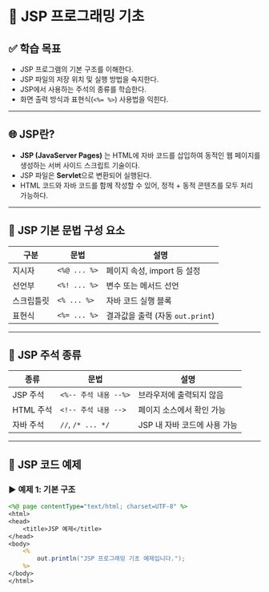# 📘 JSP 프로그래밍 기초

## ✅ 학습 목표

- JSP 프로그램의 기본 구조를 이해한다.
- JSP 파일의 저장 위치 및 실행 방법을 숙지한다.
- JSP에서 사용하는 주석의 종류를 학습한다.
- 화면 출력 방식과 표현식(`<%= %>`) 사용법을 익힌다.

---

## 🌐 JSP란?

- **JSP (JavaServer Pages)** 는 HTML에 자바 코드를 삽입하여 동적인 웹 페이지를 생성하는 서버 사이드 스크립트 기술이다.
- JSP 파일은 **Servlet**으로 변환되어 실행된다.
- HTML 코드와 자바 코드를 함께 작성할 수 있어, 정적 + 동적 콘텐츠를 모두 처리 가능하다.

---

## 🧱 JSP 기본 문법 구성 요소

| 구분         | 문법            | 설명                           |
|--------------|------------------|--------------------------------|
| 지시자       | `<%@ ... %>`     | 페이지 속성, import 등 설정    |
| 선언부       | `<%! ... %>`     | 변수 또는 메서드 선언          |
| 스크립틀릿   | `<% ... %>`      | 자바 코드 실행 블록            |
| 표현식       | `<%= ... %>`     | 결과값을 출력 (자동 `out.print`) |

---

## 💬 JSP 주석 종류

| 종류        | 문법                      | 설명                              |
|-------------|----------------------------|-----------------------------------|
| JSP 주석    | `<%-- 주석 내용 --%>`     | 브라우저에 출력되지 않음         |
| HTML 주석   | `<!-- 주석 내용 -->`       | 페이지 소스에서 확인 가능         |
| 자바 주석   | `//`, `/* ... */`          | JSP 내 자바 코드에 사용 가능       |

---

## 📝 JSP 코드 예제

### ▶ 예제 1: 기본 구조

```jsp
<%@ page contentType="text/html; charset=UTF-8" %>
<html>
<head>
    <title>JSP 예제</title>
</head>
<body>
    <%
        out.println("JSP 프로그래밍 기초 예제입니다.");
    %>
</body>
</html>
